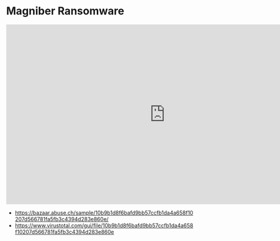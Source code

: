 # Magniber Ransomware

<iframe width="848" height="480" src="https://uptostream.com/iframe/nsay1f3n2wwf" scrolling="no" frameborder="0" allowfullscreen webkitallowfullscreen></iframe>

* https://bazaar.abuse.ch/sample/10b9b1d8f6bafd9bb57ccfb1da4a658f10207d566781fa5fb3c4394d283e860e/
* https://www.virustotal.com/gui/file/10b9b1d8f6bafd9bb57ccfb1da4a658f10207d566781fa5fb3c4394d283e860e

